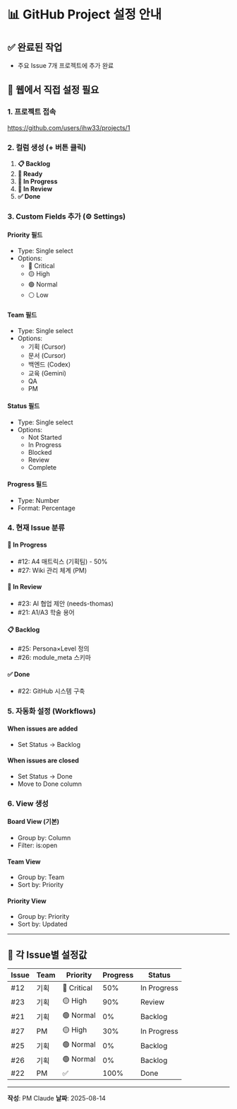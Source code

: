 # 📊 GitHub Project 설정 안내

## ✅ 완료된 작업
- 주요 Issue 7개 프로젝트에 추가 완료

## 🔧 웹에서 직접 설정 필요

### 1. 프로젝트 접속
https://github.com/users/ihw33/projects/1

### 2. 컬럼 생성 (+ 버튼 클릭)
1. **📋 Backlog** 
2. **🚀 Ready**
3. **🔄 In Progress**
4. **👀 In Review**
5. **✅ Done**

### 3. Custom Fields 추가 (⚙️ Settings)

#### Priority 필드
- Type: Single select
- Options:
  - 🔴 Critical
  - 🟡 High
  - 🟢 Normal
  - ⚪ Low

#### Team 필드
- Type: Single select
- Options:
  - 기획 (Cursor)
  - 문서 (Cursor)
  - 백엔드 (Codex)
  - 교육 (Gemini)
  - QA
  - PM

#### Status 필드
- Type: Single select
- Options:
  - Not Started
  - In Progress
  - Blocked
  - Review
  - Complete

#### Progress 필드
- Type: Number
- Format: Percentage

### 4. 현재 Issue 분류

#### 🔄 In Progress
- #12: A4 매트릭스 (기획팀) - 50%
- #27: Wiki 관리 체계 (PM)

#### 👀 In Review
- #23: AI 협업 제안 (needs-thomas)
- #21: A1/A3 학술 용어

#### 📋 Backlog
- #25: Persona×Level 정의
- #26: module_meta 스키마

#### ✅ Done
- #22: GitHub 시스템 구축

### 5. 자동화 설정 (Workflows)

#### When issues are added
- Set Status → Backlog

#### When issues are closed
- Set Status → Done
- Move to Done column

### 6. View 생성

#### Board View (기본)
- Group by: Column
- Filter: is:open

#### Team View
- Group by: Team
- Sort by: Priority

#### Priority View
- Group by: Priority
- Sort by: Updated

---

## 📝 각 Issue별 설정값

| Issue | Team | Priority | Progress | Status |
|-------|------|----------|----------|--------|
| #12 | 기획 | 🔴 Critical | 50% | In Progress |
| #23 | 기획 | 🟡 High | 90% | Review |
| #21 | 기획 | 🟢 Normal | 0% | Backlog |
| #27 | PM | 🟡 High | 30% | In Progress |
| #25 | 기획 | 🟢 Normal | 0% | Backlog |
| #26 | 기획 | 🟢 Normal | 0% | Backlog |
| #22 | PM | ✅ | 100% | Done |

---

**작성**: PM Claude
**날짜**: 2025-08-14
